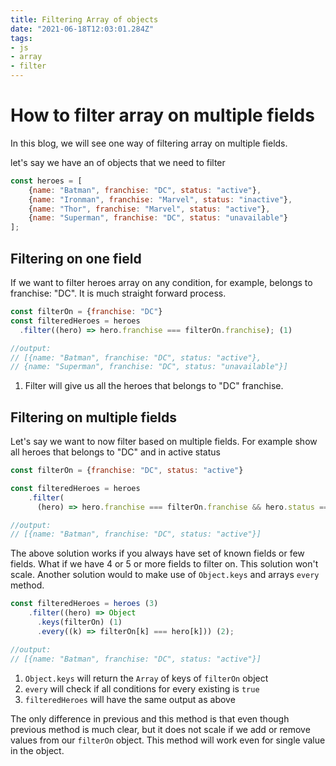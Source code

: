 ```yaml
---
title: Filtering Array of objects
date: "2021-06-18T12:03:01.284Z"
tags:
- js
- array
- filter
---
```


# How to filter array on multiple fields

In this blog, we will see one way of filtering array on multiple fields.

let's say we have an of objects that we need to filter
```js
const heroes = [
    {name: "Batman", franchise: "DC", status: "active"},
    {name: "Ironman", franchise: "Marvel", status: "inactive"},
    {name: "Thor", franchise: "Marvel", status: "active"},
    {name: "Superman", franchise: "DC", status: "unavailable"}
];
```
## Filtering on one field
If we want to filter heroes array on any condition, for example, belongs to franchise: "DC". It is much straight forward process.
```js
const filterOn = {franchise: "DC"}
const filteredHeroes = heroes
  .filter((hero) => hero.franchise === filterOn.franchise); (1)

//output: 
// [{name: "Batman", franchise: "DC", status: "active"},
// {name: "Superman", franchise: "DC", status: "unavailable"}]
```
1. Filter will give us all the heroes that belongs to "DC" franchise.

## Filtering on multiple fields
Let's say we want to now filter based on multiple fields. For example show all heroes that belongs to "DC" and in active status

```js
const filterOn = {franchise: "DC", status: "active"}

const filteredHeroes = heroes
    .filter(
      (hero) => hero.franchise === filterOn.franchise && hero.status === filterOn.status);

//output: 
// [{name: "Batman", franchise: "DC", status: "active"}]
```
The above solution works if you always have set of known fields or few fields. What if we have 4 or 5 or more fields to filter on. This solution won't scale. Another solution would to make use of `Object.keys` and arrays `every` method.
```js
const filteredHeroes = heroes (3)
    .filter((hero) => Object
      .keys(filterOn) (1)
      .every((k) => filterOn[k] === hero[k])) (2);

//output: 
// [{name: "Batman", franchise: "DC", status: "active"}]
```

1. `Object.keys` will return the `Array` of keys of `filterOn` object
2. `every` will check if all conditions for every existing is `true`
3. `filteredHeroes` will have the same output as above

The only difference in previous and this method is that even though previous method is much clear, but it does not scale if we add or remove values from our `filterOn` object.
This method will work even for single value in the object.
